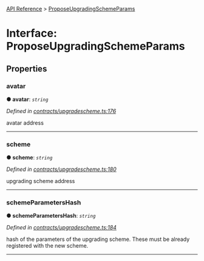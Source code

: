 [API Reference](../README.md) > [ProposeUpgradingSchemeParams](../interfaces/ProposeUpgradingSchemeParams.md)



# Interface: ProposeUpgradingSchemeParams


## Properties
<a id="avatar"></a>

###  avatar

**●  avatar**:  *`string`* 

*Defined in [contracts/upgradescheme.ts:176](https://github.com/daostack/arc.js/blob/616f6e7/lib/contracts/upgradescheme.ts#L176)*



avatar address




___

<a id="scheme"></a>

###  scheme

**●  scheme**:  *`string`* 

*Defined in [contracts/upgradescheme.ts:180](https://github.com/daostack/arc.js/blob/616f6e7/lib/contracts/upgradescheme.ts#L180)*



upgrading scheme address




___

<a id="schemeParametersHash"></a>

###  schemeParametersHash

**●  schemeParametersHash**:  *`string`* 

*Defined in [contracts/upgradescheme.ts:184](https://github.com/daostack/arc.js/blob/616f6e7/lib/contracts/upgradescheme.ts#L184)*



hash of the parameters of the upgrading scheme. These must be already registered with the new scheme.




___


